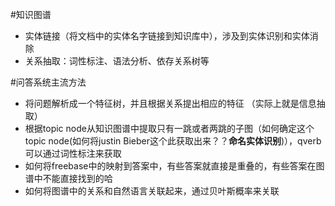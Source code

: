 #知识图谱
- 实体链接（将文档中的实体名字链接到知识库中），涉及到实体识别和实体消除
- 关系抽取：词性标注、语法分析、依存关系树等


#问答系统主流方法
- 将问题解析成一个特征树，并且根据关系提出相应的特征 （实际上就是信息抽取）
- 根据topic node从知识图谱中提取只有一跳或者两跳的子图（如何确定这个topic node(如何将justin Bieber这个此获取出来？？**命名实体识别**)），qverb可以通过词性标注来获取
- 如何将freebase中的映射到答案中，有些答案就直接是重叠的，有些答案在图谱中不能直接找到的哈
- 如何将图谱中的关系和自然语言关联起来，通过贝叶斯概率来关联